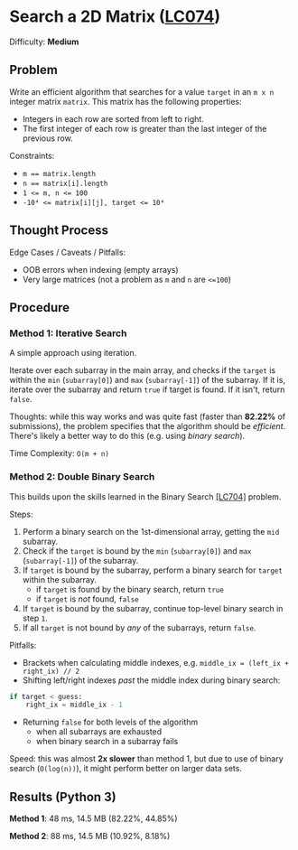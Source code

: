 # Search a 2D Matrix ([LC074](https://leetcode.com/problems/search-a-2d-matrix/))
Difficulty: **Medium**

## Problem

Write an efficient algorithm that searches for a value `target` in an `m x n` integer matrix `matrix`. This matrix has the following properties:
- Integers in each row are sorted from left to right.
- The first integer of each row is greater than the last integer of the previous row.

Constraints:
- `m == matrix.length`
- `n == matrix[i].length`
- `1 <= m, n <= 100`
- `-10⁴ <= matrix[i][j], target <= 10⁴`

## Thought Process

Edge Cases / Caveats / Pitfalls:
- OOB errors when indexing (empty arrays)
- Very large matrices (not a problem as `m` and `n` are `<=100`)

## Procedure

### Method 1: Iterative Search

A simple approach using iteration.

Iterate over each subarray in the main array, and checks if the `target` is within the `min` (`subarray[0]`) and `max` (`subarray[-1]`) of the subarray.  If it is, iterate over the subarray and return `true` if target is found.  If it isn't, return `false`.

Thoughts:  while this way works and was quite fast (faster than **82.22%** of submissions), the problem specifies that the algorithm should be *efficient*.  There's likely a better way to do this (e.g. using *binary search*).

Time Complexity: `O(m + n)`

### Method 2: Double Binary Search

This builds upon the skills learned in the Binary Search [[LC704]](https://leetcode.com/problems/binary-search/) problem.

Steps:
1. Perform a binary search on the 1st-dimensional array, getting the `mid` subarray.
2. Check if the `target` is bound by the `min` (`subarray[0]`) and `max` (`subarray[-1]`) of the subarray.
3. If `target` is bound by the subarray, perform a binary search for `target` within the subarray.
    - if `target` is found by the binary search, return `true`
    - if `target` is *not* found, `false`
4. If `target` is bound by the subarray, continue top-level binary search in step `1`.
5. If all `target` is not bound by *any* of the subarrays, return `false`.

Pitfalls:
- Brackets when calculating middle indexes, e.g. `middle_ix = (left_ix + right_ix) // 2`
- Shifting left/right indexes *past* the middle index during binary search:
```python
if target < guess:
    right_ix = middle_ix - 1
```
- Returning `false` for both levels of the algorithm
    - when all subarrays are exhausted
    - when binary search in a subarray fails

Speed: this was almost **2x slower** than method 1, but due to use of binary search (`O(log(n))`), it might perform better on larger data sets.

## Results (Python 3)

**Method 1**: 48 ms, 14.5 MB (82.22%, 44.85%)

**Method 2**: 88 ms, 14.5 MB (10.92%, 8.18%)
